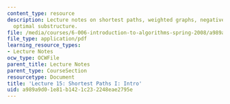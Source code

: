 ```yaml
---
content_type: resource
description: Lecture notes on shortest paths, weighted graphs, negative edges, and
  optimal substructure.
file: /media/courses/6-006-introduction-to-algorithms-spring-2008/a989a9d01e81b1421c232248eae2795e_lec15.pdf
file_type: application/pdf
learning_resource_types:
- Lecture Notes
ocw_type: OCWFile
parent_title: Lecture Notes
parent_type: CourseSection
resourcetype: Document
title: 'Lecture 15: Shortest Paths I: Intro'
uid: a989a9d0-1e81-b142-1c23-2248eae2795e
---
```

